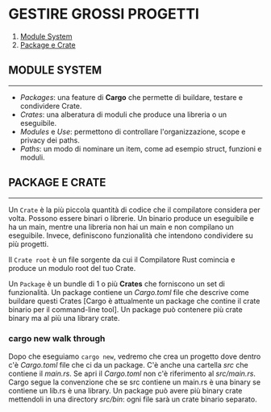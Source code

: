# GESTIRE GROSSI PROGETTI

1. [Module System](#module-system)
2. [Package e Crate](#package-e-crate)

## MODULE SYSTEM

---

- _Packages_: una feature di **Cargo** che permette di buildare, testare e condividere Crate.
- _Crates_: una alberatura di moduli che produce una libreria o un eseguibile.
- _Modules_ e _Use_: permettono di controllare l'organizzazione, scope e privacy dei paths.
- _Paths_: un modo di nominare un item, come ad esempio struct, funzioni e moduli.

## PACKAGE E CRATE

---

Un `Crate` è la più piccola quantità di codice che il compilatore considera per volta. Possono essere binari o librerie. Un binario produce un eseguibile e ha un main, mentre una libreria non hai un main e non compilano un eseguibile. Invece, definiscono funzionalità che intendono condividere su più progetti.

Il `Crate root` è un file sorgente da cui il Compilatore Rust comincia e produce un modulo root del tuo Crate.

Un `Package` è un bundle di 1 o più **Crates** che forniscono un set di funzionalità. Un package contiene un _Cargo.toml_ file che descrive come buildare questi Crates [Cargo è attualmente un package che contine il crate binario per il command-line tool]. Un package può contenere più crate binary ma al più una library crate.

### cargo new walk through

Dopo che eseguiamo `cargo new`, vedremo che crea un progetto dove dentro c'è _Cargo.toml_ file che ci da un package. C'è anche una cartella _src_ che contiene il _main.rs_. Se apri il _Cargo.toml_ non c'è riferimento al _src/main.rs_. Cargo segue la convenzione che se src contiene un main.rs è una binary se contiene un lib.rs è una library. Un package può avere più binary crate mettendoli in una directory _src/bin_: ogni file sarà un crate binario separato.
